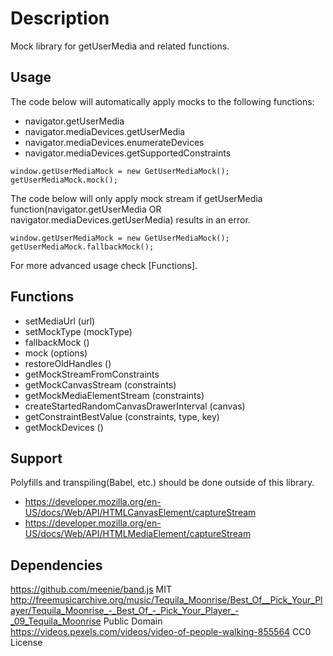 # Description

Mock library for getUserMedia and related functions.

## Usage

The code below will automatically apply mocks to the following functions:

* navigator.getUserMedia
* navigator.mediaDevices.getUserMedia
* navigator.mediaDevices.enumerateDevices
* navigator.mediaDevices.getSupportedConstraints

```
window.getUserMediaMock = new GetUserMediaMock();
getUserMediaMock.mock();
```

The code below will only apply mock stream if getUserMedia function(navigator.getUserMedia OR navigator.mediaDevices.getUserMedia) results in an error.

```
window.getUserMediaMock = new GetUserMediaMock();
getUserMediaMock.fallbackMock();
```

For more advanced usage check [Functions].

## Functions

* setMediaUrl (url)
* setMockType (mockType)
* fallbackMock ()
* mock (options)
* restoreOldHandles ()
* getMockStreamFromConstraints
* getMockCanvasStream (constraints)
* getMockMediaElementStream (constraints)
* createStartedRandomCanvasDrawerInterval (canvas)
* getConstraintBestValue (constraints, type, key)
* getMockDevices ()

## Support

Polyfills and transpiling(Babel, etc.) should be done outside of this library.

* https://developer.mozilla.org/en-US/docs/Web/API/HTMLCanvasElement/captureStream
* https://developer.mozilla.org/en-US/docs/Web/API/HTMLMediaElement/captureStream

## Dependencies

https://github.com/meenie/band.js MIT
http://freemusicarchive.org/music/Tequila_Moonrise/Best_Of__Pick_Your_Player/Tequila_Moonrise_-_Best_Of_-_Pick_Your_Player_-_09_Tequila_Moonrise Public Domain
https://videos.pexels.com/videos/video-of-people-walking-855564 CC0 License